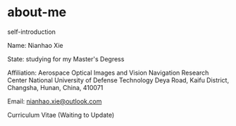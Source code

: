 # about-me
self-introduction

Name: Nianhao Xie

State: studying for my Master's Degress

Affiliation:
  Aerospace Optical Images and Vision Navigation Research Center
  National University of Defense Technology
  Deya Road, Kaifu District, Changsha, Hunan, China, 410071

Email: nianhao.xie@outlook.com

Curriculum Vitae (Waiting to Update)
